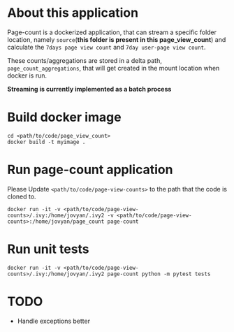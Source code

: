 # About this application
Page-count is a dockerized application, that can stream a specific folder location, namely
`source`(**this folder is present in this page_view_count**)
and calculate the `7days page view count` and `7day user-page view count`.

These counts/aggregations are stored in a delta path, `page_count_aggregations`, that will get
created in the mount location when docker is run.

**Streaming is currently implemented as a batch process**

# Build docker image
```
cd <path/to/code/page_view_count>
docker build -t myimage .
```

# Run page-count application
Please Update `<path/to/code/page-view-counts>` to the path that the code is cloned to.

```
docker run -it -v <path/to/code/page-view-counts>/.ivy:/home/jovyan/.ivy2 -v <path/to/code/page-view-counts>:/home/jovyan/page_count page-count
```

# Run unit tests
```
docker run -it -v <path/to/code/page-view-counts>/.ivy:/home/jovyan/.ivy2 page-count python -m pytest tests
```

# TODO
* Handle exceptions better